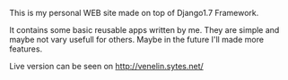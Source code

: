 This is my personal WEB site made on top of Django1.7 Framework.

It contains some basic reusable apps written by me. They are simple and maybe
not vary usefull for others. Maybe in the future I'll made more features.

Live version can be seen on http://venelin.sytes.net/
